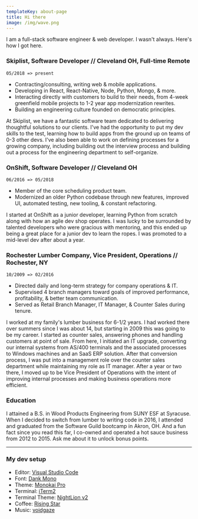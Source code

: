 ```yaml
---
templateKey: about-page
title: Hi there
image: /img/wave.png
---
```


I am a full-stack software engineer & web developer. I wasn't always. Here's how I got here.

### Skiplist, Software Developer // Cleveland OH, Full-time Remote

`05/2018 => present`

- Contracting/consulting, writing web & mobile applications.
- Developing in React, React-Native, Node, Python, Mongo, & more.
- Interacting directly with customers to build to their needs, from 4-week greenfield mobile projects to 1-2 year app modernization rewrites.
- Building an engineering culture founded on democratic principles.

At Skiplist, we have a fantastic software team dedicated to delivering thoughtful solutions to our clients. I've had the opportunity to put my dev skills to the test, learning how to build apps from the ground up on teams of 0-3 other devs. I've also been able to work on defining processes for a growing company, including building out the interview process and building out a process for the engineering department to self-organize.

### OnShift, Software Developer // Cleveland OH

`06/2016 => 05/2018`

- Member of the core scheduling product team.
- Modernized an older Python codebase through new features, improved UI, automated testing, new tooling, & constant refactoring.

I started at OnShift as a junior developer, learning Python from scratch along with how an agile dev shop operates. I was lucky to be surrounded by talented developers who were gracious with mentoring, and this ended up being a great place for a junior dev to learn the ropes. I was promoted to a mid-level dev after about a year.

### Rochester Lumber Company, Vice President, Operations // Rochester, NY

`10/2009 => 02/2016`

- Directed daily and long-term strategy for company operations & IT.
- Supervised 4 branch managers toward goals of improved performance, profitability, & better team communication.
- Served as Retail Branch Manager, IT Manager, & Counter Sales during tenure.

I worked at my family's lumber business for 6-1/2 years. I had worked there over summers since I was about 14, but starting in 2009 this was going to be my career. I started as counter sales, answering phones and handling customers at point of sale. From here, I initiated an IT upgrade, converting our internal systems from AS/400 terminals and the associated processes to Windows machines and an SaaS ERP solution. After that conversion process, I was put into a management role over the counter sales department while maintaining my role as IT manager. After a year or two there, I moved up to be Vice President of Operations with the intent of improving internal processes and making business operations more efficient.

### Education

I attained a B.S. in Wood Products Engineering from SUNY ESF at Syracuse. When I decided to switch from lumber to writing code in 2016, I attended and graduated from the Software Guild bootcamp in Akron, OH. And a fun fact since you read this far, I co-owned and operated a hot sauce business from 2012 to 2015. Ask me about it to unlock bonus points.

---

### My dev setup

- Editor: [Visual Studio Code](https://code.visualstudio.com/)
- Font: [Dank Mono](https://dank.sh/)
- Theme: [Monokai Pro](https://www.monokai.pro/vscode/)
- Terminal: [iTerm2](https://iterm2.com/)
- Terminal Theme: [NightLion v2](https://github.com/mbadolato/iTerm2-Color-Schemes#nightlion-v2)
- Coffee: [Rising Star](http://risingstarcoffee.com/)
- Music: [voidgaze](https://open.spotify.com/playlist/1wks5Mj1FjxJLHWbmqx7Qp)
